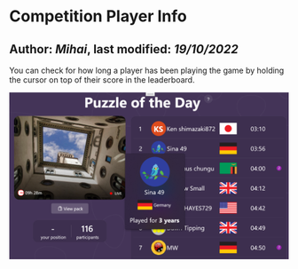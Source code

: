 # Competition Player Info

Author: *Mihai*, last modified: _19/10/2022_
---

You can check for how long a player has been playing the game by holding the cursor on top of their score in the leaderboard.

![Competition player information](images/2022-19-competition-info.png)
